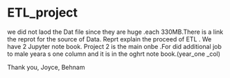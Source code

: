 # ETL_project

we did not laod the Dat file since they are huge .each 330MB.There is a link the reprot for the source of Data.
Reprt explain the proceed of ETL .
We have 2 Jupyter note book.
Project 2 is the main onbe .For did additional job to male yeara s one column and it is in the oghrt note book.(year_one _col)

Thank you, Joyce, Behnam
